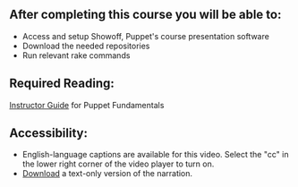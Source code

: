 ## After completing this course you will be able to:
* Access&nbsp;and setup Showoff, Puppet's course presentation software
* Download the needed repositories
* Run relevant rake commands

## Required Reading:
[Instructor Guide](https://github.com/puppet-training/courseware/blob/master/fundamentals/InstructorGuide.md "") for Puppet Fundamentals

## Accessibility:
* English-language captions are available for this video. Select the "cc" in the lower right corner of the video player to turn on.
* [Download](https://puppet.box.com/shared/static/7sx4g59sai3lywn3mhmgf0h06t660580.pdf "") a text-only version of the narration.